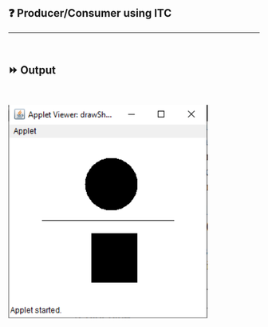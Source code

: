 ## :question: Producer/Consumer using ITC
___
<br>

## :fast_forward: Output

<br>

<img src="../../Image/co5pgm1op1.png" width="400"></img><br>